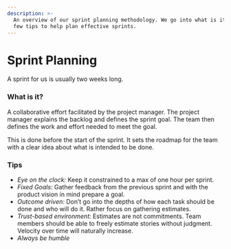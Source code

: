 ```yaml
---
description: >-
  An overview of our sprint planning methodology. We go into what is it, and a
  few tips to help plan effective sprints.
---
```


# Sprint Planning

A sprint for us is usually two weeks long.

### What is it?

A collaborative effort facilitated by the project manager. The project manager explains the backlog and defines the sprint goal. The team then defines the work and effort needed to meet the goal.

This is done before the start of the sprint. It sets the roadmap for the team with a clear idea about what is intended to be done.

### Tips

* _Eye on the clock:_ Keep it constrained to a max of one hour per sprint.
* _Fixed Goals:_ Gather feedback from the previous sprint and with the product vision in mind prepare a goal.
* _Outcome driven:_ Don’t go into the depths of how each task should be done and who will do it. Rather focus on gathering estimates.
* _Trust-based environment:_ Estimates are not commitments. Team members should be able to freely estimate stories without judgment. Velocity over time will naturally increase.
* _Always be humble_
